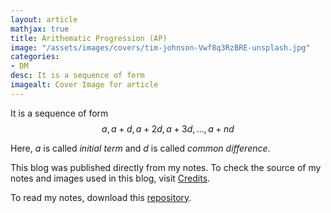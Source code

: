 ```yaml
---
layout: article
mathjax: true
title: Arithematic Progression (AP)
image: "/assets/images/covers/tim-johnson-Vwf8q3RzBRE-unsplash.jpg"
categories:
- DM
desc: It is a sequence of form 
imagealt: Cover Image for article
---
```


It is a sequence of form
$$a, a+d, a+2d, a+3d, \dots, a+nd$$




















































































































































































































































































































































































































Here, $a$ is called *initial term* and $d$ is called *common difference*.





















































































































































































































































































































































































































This blog was published directly from my notes.
To check the source of my notes and images used in this blog, visit <a href="/credits.html" target="_blank">Credits</a>.

To read my notes, download this <a href="https://github.com/bovem/CS" target="blank">repository</a>.